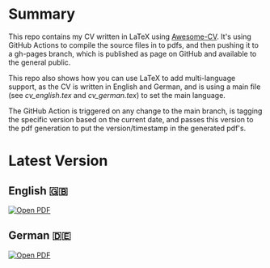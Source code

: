 # Summary

This repo contains my CV written in LaTeX using [Awesome-CV](https://github.com/posquit0/Awesome-CV).
It's using GitHub Actions to compile the source files in to pdfs, and then pushing it to a gh-pages branch, which is published as page on GitHub and available to the general public.

This repo also shows how you can use LaTeX to add multi-language support, as the CV is written in English and German, and is using a main file (see *cv_english.tex* and *cv_german.tex*) to set the main language.

The GitHub Action is triggered on any change to the main branch, is tagging the specific version based on the current date, and passes this version to the pdf generation to put the version/timestamp in the generated pdf's.

# Latest Version
## English 🇬🇧
[![Open PDF](https://img.shields.io/badge/Open%20PDF-EC1C24?style=flat&logo=adobeacrobatreader)](https://huserben.github.io/cv/cv_english.pdf)

## German 🇩🇪
[![Open PDF](https://img.shields.io/badge/Open%20PDF-EC1C24?style=flat&logo=adobeacrobatreader)](https://huserben.github.io/cv/cv_german.pdf)